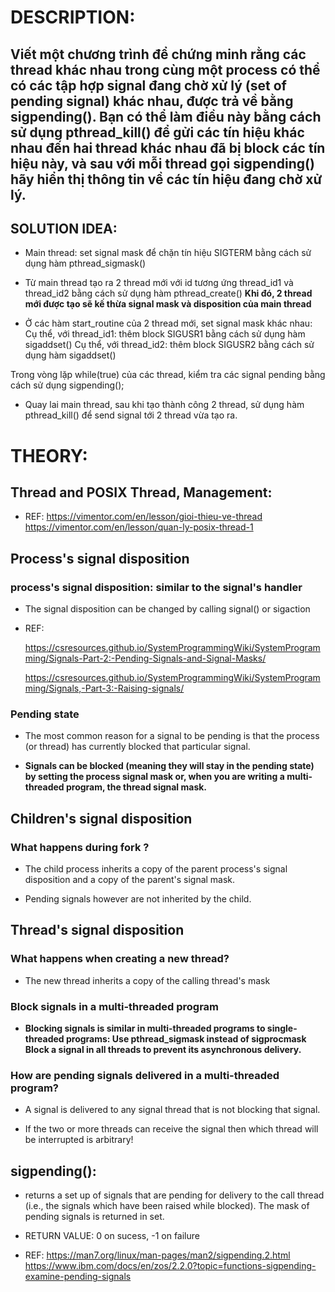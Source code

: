 # DESCRIPTION: 
## Viết một chương trình để chứng minh rằng các thread khác nhau trong cùng một process có thể có các tập hợp signal đang chờ xử lý (set of pending signal) khác nhau, được trả về bằng sigpending(). Bạn có thể làm điều này bằng cách sử dụng pthread_kill() để gửi các tín hiệu khác nhau đến hai thread khác nhau đã bị block các tín hiệu này, và sau với mỗi thread gọi sigpending() hãy hiển thị thông tin về các tín hiệu đang chờ xử lý.

## SOLUTION IDEA:

* Main thread: set signal mask để chặn tín hiệu SIGTERM bằng cách sử dụng hàm pthread_sigmask()

* Từ main thread tạo ra 2 thread mới với id tương ứng thread_id1 và thread_id2 bằng cách sử dụng hàm pthread_create()
**Khi đó, 2 thread mới được tạo sẽ kế thừa signal mask và disposition của main thread**

* Ở các hàm start_routine của 2 thread mới, set signal mask khác nhau:
Cụ thể, với thread_id1: thêm block SIGUSR1 bằng cách sử dụng hàm sigaddset()
Cụ thể, với thread_id2: thêm block SIGUSR2 bằng cách sử dụng hàm sigaddset()

Trong vòng lặp while(true) của các thread, kiểm tra các signal pending bằng cách sử dụng sigpending();

* Quay lai main thread, sau khi tạo thành công 2 thread, sử dụng hàm pthread_kill() để send signal tới 2 thread vừa tạo ra.

# THEORY:

## Thread and POSIX Thread, Management:

* REF: 
    https://vimentor.com/en/lesson/gioi-thieu-ve-thread
    https://vimentor.com/en/lesson/quan-ly-posix-thread-1

## Process's signal disposition

### process's signal disposition: similar to the signal's handler
* The signal disposition can be changed by calling signal() or sigaction

* REF: 

    https://csresources.github.io/SystemProgrammingWiki/SystemProgramming/Signals-Part-2:-Pending-Signals-and-Signal-Masks/

    https://csresources.github.io/SystemProgrammingWiki/SystemProgramming/Signals,-Part-3:-Raising-signals/

### Pending state

* The most common reason for a signal to be pending is that the process (or thread) has currently blocked that particular signal.

* **Signals can be blocked (meaning they will stay in the pending state) by setting the process signal mask or, when you are writing a multi-threaded program, the thread signal mask.**

## Children's signal disposition

### What happens during fork ?

* The child process inherits a copy of the parent process's signal disposition and a copy of the parent's signal mask.

* Pending signals however are not inherited by the child.

## Thread's signal disposition

### What happens when creating a new thread?

* The new thread inherits a copy of the calling thread's mask

### Block signals in a multi-threaded program
* **Blocking signals is similar in multi-threaded programs to single-threaded programs: Use pthread_sigmask instead of sigprocmask Block a signal in all threads to prevent its asynchronous delivery.**

### How are pending signals delivered in a multi-threaded program?

* A signal is delivered to any signal thread that is not blocking that signal.

* If the two or more threads can receive the signal then which thread will be interrupted is arbitrary!

## sigpending():

* returns a set up of signals that are pending for delivery to the call thread (i.e., the signals which have been raised while blocked).  The mask of pending signals is returned in set.
* RETURN VALUE: 0 on sucess, -1 on failure

* REF:
    https://man7.org/linux/man-pages/man2/sigpending.2.html
    https://www.ibm.com/docs/en/zos/2.2.0?topic=functions-sigpending-examine-pending-signals
